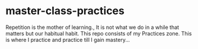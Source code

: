 # master-class-practices
Repetition is the mother of learning., It is not what we do in a while that matters but our habitual habit. This repo consists of my Practices zone. This is where I practice and practice till I gain mastery...
